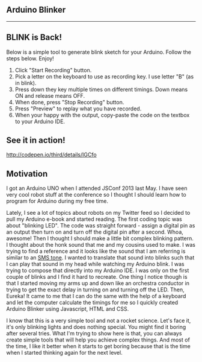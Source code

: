 Arduino Blinker
---------------

---

BLINK is Back!
--------------

Below is a simple tool to generate blink sketch for your Arduino. Follow the steps below. Enjoy!

1. Click "Start Recording" button.
2. Pick a letter on the keyboard to use as recording key. I use letter "B" (as in blink).
3. Press down they key multiple times on different timings. Down means ON and release means OFF.
4. When done, press "Stop Recording" button.
5. Press "Preview" to replay what you have recorded.
6. When your happy with the output, copy-paste the code on the textbox to your Arduino IDE.


See it in action!
-----------------

http://codepen.io/third/details/IGCfo


Motivation
----------


I got an Arduino UNO when I attended JSConf 2013 last May. I have seen very cool robot stuff at the conference so I thought I should learn how to program for Arduino during my free time.

Lately, I see a lot of topics about robots on my Twitter feed so I decided to pull my Arduino e-book and started reading. The first coding topic was about "blinking LED". The code was straight forward - assign a digital pin as an output then turn on and turn off the digital pin after a second. Whoa, awesome! Then I thought I should make a little bit complex blinking pattern. I thought about the honk sound that me and my cousins used to make. I was trying to find a reference and it looks like the sound that I am referring is similar to an [SMS tone](http://www.youtube.com/watch?v=scFR4sYnVDc). I wanted to translate that sound into blinks such that I can play that sound in my head while watching my Arduino blink. I was trying to compose that directly into my Arduino IDE. I was only on the first couple of blinks and I find it hard to recreate. One thing I notice though is that I started moving my arms up and down like an orchestra conductor in trying to get the exact delay in turning on and turning off the LED. Then, Eureka! It came to me that I can do the same with the help of a keyboard and let the computer calculate the timings for me so I quickly created Arduino Blinker using Javascript, HTML and CSS. 

I know that this is a very simple tool and not a rocket science. Let's face it, it's only blinking lights and does nothing special. You might find it boring after several tries. What I'm trying to show here is that, you can always create simple tools that will help you achieve complex things. And most of the time, I like it better when it starts to get boring because that is the time when I started thinking again for the next level.